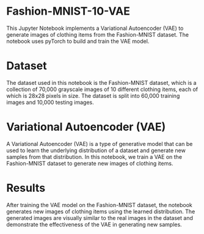 # Fashion-MNIST-10-VAE
This Jupyter Notebook implements a Variational Autoencoder (VAE) to generate images of clothing items from the Fashion-MNIST dataset. The notebook uses pyTorch to build and train the VAE model.

# Dataset
The dataset used in this notebook is the Fashion-MNIST dataset, which is a collection of 70,000 grayscale images of 10 different clothing items, each of which is 28x28 pixels in size. The dataset is split into 60,000 training images and 10,000 testing images.

# Variational Autoencoder (VAE)
A Variational Autoencoder (VAE) is a type of generative model that can be used to learn the underlying distribution of a dataset and generate new samples from that distribution. In this notebook, we train a VAE on the Fashion-MNIST dataset to generate new images of clothing items.

# Results
After training the VAE model on the Fashion-MNIST dataset, the notebook generates new images of clothing items using the learned distribution. The generated images are visually similar to the real images in the dataset and demonstrate the effectiveness of the VAE in generating new samples.
